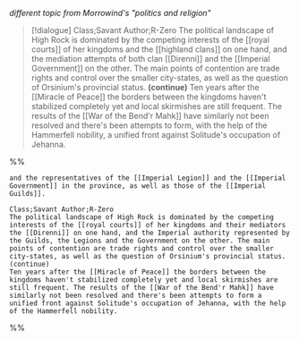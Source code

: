 *different topic from Morrowind's "politics and religion"*

>[!dialogue] Class;Savant Author;R-Zero
>The political landscape of High Rock is dominated by the competing interests of the [[royal courts]] of her kingdoms and the [[highland clans]] on one hand, and the mediation attempts of both clan [[Direnni]] and the [[Imperial Government]] on the other. The main points of contention are trade rights and control over the smaller city-states, as well as the question of Orsinium's provincial status.
>**(continue)**
>Ten years after the [[Miracle of Peace]] the borders between the kingdoms haven't stabilized completely yet and local skirmishes are still frequent. The results of the [[War of the Bend'r Mahk]] have similarly not been resolved and there's been attempts to form, with the help of the Hammerfell nobility, a unified front against Solitude's occupation of Jehanna.

%%
```
and the representatives of the [[Imperial Legion]] and the [[Imperial Government]] in the province, as well as those of the [[Imperial Guilds]]. 

Class;Savant Author;R-Zero
The political landscape of High Rock is dominated by the competing interests of the [[royal courts]] of her kingdoms and their mediators the [[Direnni]] on one hand, and the Imperial authority represented by the Guilds, the Legions and the Government on the other. The main points of contention are trade rights and control over the smaller city-states, as well as the question of Orsinium's provincial status.
(continue)
Ten years after the [[Miracle of Peace]] the borders between the kingdoms haven't stabilized completely yet and local skirmishes are still frequent. The results of the [[War of the Bend'r Mahk]] have similarly not been resolved and there's been attempts to form a unified front against Solitude's occupation of Jehanna, with the help of the Hammerfell nobility.
```
%%